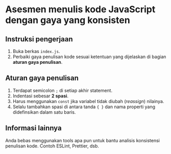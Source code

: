 # Asesmen menulis kode JavaScript dengan gaya yang konsisten

## Instruksi pengerjaan

1. Buka berkas `index.js`.
2. Perbaiki gaya penulisan kode sesuai ketentuan yang dijelaskan di bagian **aturan gaya penulisan**.

## Aturan gaya penulisan

1. Terdapat semicolon `;` di setiap akhir statement.
2. Indentasi sebesar **2 spasi**.
3. Harus menggunakan `const` jika variabel tidak diubah (_reassign_) nilainya.
4. Selalu tambahkan spasi di antara tanda `{ }` dan nama properti yang didefinsikan dalam satu baris.

## Informasi lainnya

Anda bebas menggunakan tools apa pun untuk bantu analisis konsistensi penulisan kode. Contoh ESLint, Prettier, dsb.